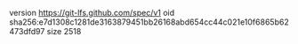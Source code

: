 version https://git-lfs.github.com/spec/v1
oid sha256:e7d1308c1281de3163879451bb26168abd654cc44c021e10f6865b62473dfd97
size 2518
